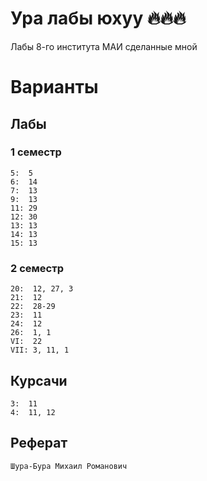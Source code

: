 # Ура лабы юхуу 🔥🔥🔥
Лабы 8-го института МАИ сделанные мной

# Варианты
## Лабы
### 1 семестр
```
5:  5
6:  14
7:  13
9:  13
11: 29
12: 30
13: 13
14: 13
15: 13
```

### 2 семестр
```
20:  12, 27, 3
21:  12
22:  28-29
23:  11
24:  12
26:  1, 1
VI:  22
VII: 3, 11, 1
```

## Курсачи
```
3:  11
4:  11, 12
```

## Реферат
```
Шура-Бура Михаил Романович
```
